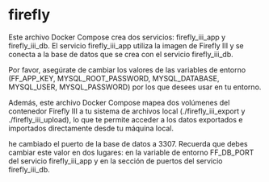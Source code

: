 # firefly
Este archivo Docker Compose crea dos servicios: firefly_iii_app y firefly_iii_db. El servicio firefly_iii_app utiliza la imagen de Firefly III y se conecta a la base de datos que se crea con el servicio firefly_iii_db.

Por favor, asegúrate de cambiar los valores de las variables de entorno (FF_APP_KEY, MYSQL_ROOT_PASSWORD, MYSQL_DATABASE, MYSQL_USER, MYSQL_PASSWORD) por los que desees usar en tu entorno.

Además, este archivo Docker Compose mapea dos volúmenes del contenedor Firefly III a tu sistema de archivos local (./firefly_iii_export y ./firefly_iii_upload), lo que te permite acceder a los datos exportados e importados directamente desde tu máquina local.

he cambiado el puerto de la base de datos a 3307. Recuerda que debes cambiar este valor en dos lugares: en la variable de entorno FF_DB_PORT del servicio firefly_iii_app y en la sección de puertos del servicio firefly_iii_db.

